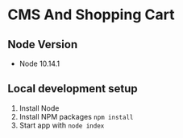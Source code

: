 # CMS And Shopping Cart

## Node Version
- Node 10.14.1

## Local development setup

1. Install Node
3. Install NPM packages `npm install`
4. Start app with `node index`